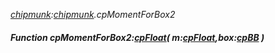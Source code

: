_[chipmunk](../../modules/chipmunk/chipmunk-module.md):[chipmunk](../../modules/chipmunk/chipmunk-module.md).cpMomentForBox2_
##### Function cpMomentForBox2:[cpFloat](../../modules/chipmunk/chipmunk-cpfloat.md)( m:[cpFloat](../../modules/chipmunk/chipmunk-cpfloat.md),box:[cpBB](../../modules/chipmunk/chipmunk-cpbb.md) )
